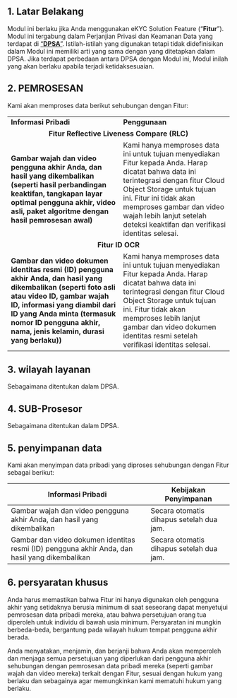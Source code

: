 
## 1\. Latar Belakang

Modul ini berlaku jika Anda menggunakan eKYC Solution Feature (“**Fitur**”). Modul ini tergabung dalam Perjanjian Privasi dan Keamanan Data yang terdapat di [“**DPSA**”](https://intl.cloud.tencent.com/document/product/301/17347). Istilah-istilah yang digunakan tetapi tidak didefinisikan dalam Modul ini memiliki arti yang sama dengan yang ditetapkan dalam DPSA. Jika terdapat perbedaan antara DPSA dengan Modul ini, Modul inilah yang akan berlaku apabila terjadi ketidaksesuaian.

## 2\. PEMROSESAN

Kami akan memproses data berikut sehubungan dengan Fitur:
<table>
<tr>
	<td><b>Informasi Pribadi</b> </td>
	<td><b>Penggunaan</b></td>
</tr>
<tr>
	<td colspan="2" align="center"><b>Fitur Reflective Liveness Compare (RLC)</b>  </td>
</tr>
<tr>
	<td><b>Gambar wajah dan video pengguna akhir Anda, dan hasil yang dikembalikan (seperti hasil perbandingan keaktifan, tangkapan layar optimal pengguna akhir, video asli, paket algoritme dengan hasil pemrosesan awal)</b></td>
	<td>Kami hanya memproses data ini untuk tujuan menyediakan Fitur kepada Anda. Harap dicatat bahwa data ini terintegrasi dengan fitur Cloud Object Storage untuk tujuan ini. Fitur ini tidak akan memproses gambar dan video wajah lebih lanjut setelah deteksi keaktifan dan verifikasi identitas selesai.</td>
</tr>
<tr>
	<td colspan="2" align="center"><b>Fitur ID OCR</b> </td>
</tr>
<tr>
	<td><b>Gambar dan video dokumen identitas resmi (ID) pengguna akhir Anda, dan hasil yang dikembalikan</b> <b>(seperti foto asli atau video ID, gambar wajah ID, informasi yang diambil dari ID yang Anda minta (termasuk nomor ID pengguna akhir, nama, jenis kelamin, durasi yang berlaku))</b> </td>
	<td>Kami hanya memproses data ini untuk tujuan menyediakan Fitur kepada Anda. Harap dicatat bahwa data ini terintegrasi dengan fitur Cloud Object Storage untuk tujuan ini. Fitur tidak akan memproses lebih lanjut gambar dan video dokumen identitas resmi setelah verifikasi identitas selesai.</td>
</tr>
</table>


##  

## 3\. wilayah layanan

Sebagaimana ditentukan dalam DPSA.

## 4\. SUB-Prosesor

Sebagaimana ditentukan dalam DPSA.

## 5\. penyimpanan data

Kami akan menyimpan data pribadi yang diproses sehubungan dengan Fitur sebagai berikut:

| **Informasi Pribadi**                                     | **Kebijakan Penyimpanan**                   |
| ------------------------------------------------------------ | -------------------------------------- |
| Gambar wajah dan video pengguna akhir Anda, dan hasil yang dikembalikan | Secara otomatis dihapus setelah dua jam. |
| Gambar dan video dokumen identitas resmi (ID) pengguna akhir Anda, dan hasil yang dikembalikan | Secara otomatis dihapus setelah dua jam. |



## 6\. persyaratan khusus

Anda harus memastikan bahwa Fitur ini hanya digunakan oleh pengguna akhir yang setidaknya berusia minimum di saat seseorang dapat menyetujui pemrosesan data pribadi mereka, atau bahwa persetujuan orang tua diperoleh untuk individu di bawah usia minimum. Persyaratan ini mungkin berbeda-beda, bergantung pada wilayah hukum tempat pengguna akhir berada.

Anda menyatakan, menjamin, dan berjanji bahwa Anda akan memperoleh dan menjaga semua persetujuan yang diperlukan dari pengguna akhir sehubungan dengan pemrosesan data pribadi mereka (seperti gambar wajah dan video mereka) terkait dengan Fitur, sesuai dengan hukum yang berlaku dan sebagainya agar memungkinkan kami mematuhi hukum yang berlaku.

 